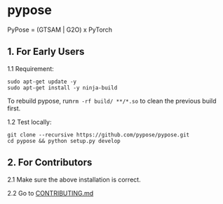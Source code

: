 # pypose
PyPose = (GTSAM | G2O) x PyTorch

## 1. For Early Users

1.1 Requirement:

    sudo apt-get update -y
    sudo apt-get install -y ninja-build

To rebuild pypose, run`rm -rf build/ **/*.so` to clean the previous build first.

1.2 Test locally:

    git clone --recursive https://github.com/pypose/pypose.git
    cd pypose && python setup.py develop

## 2. For Contributors

2.1 Make sure the above installation is correct. 

2.2 Go to [CONTRIBUTING.md](CONTRIBUTING.md)
